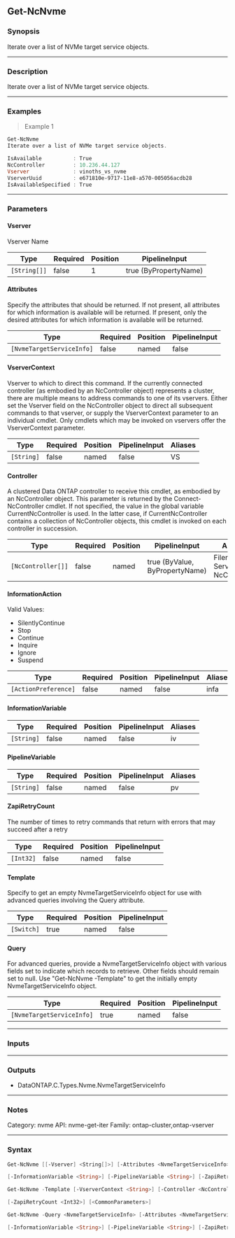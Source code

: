 Get-NcNvme
----------

### Synopsis
Iterate over a list of NVMe target service objects.

---

### Description

Iterate over a list of NVMe target service objects.

---

### Examples
> Example 1

```PowerShell
Get-NcNvme
Iterate over a list of NVMe target service objects.

IsAvailable          : True
NcController         : 10.236.44.127
Vserver              : vinoths_vs_nvme
VserverUuid          : e671810e-9717-11e8-a570-005056acdb28
IsAvailableSpecified : True

```

---

### Parameters
#### **Vserver**
Vserver Name

|Type        |Required|Position|PipelineInput        |
|------------|--------|--------|---------------------|
|`[String[]]`|false   |1       |true (ByPropertyName)|

#### **Attributes**
Specify the attributes that should be returned.
If not present, all attributes for which information is available will be returned.
If present, only the desired attributes for which information is available will be returned.

|Type                     |Required|Position|PipelineInput|
|-------------------------|--------|--------|-------------|
|`[NvmeTargetServiceInfo]`|false   |named   |false        |

#### **VserverContext**
Vserver to which to direct this command.  If the currently connected controller (as embodied by an NcController object) represents a cluster, there are multiple means to address commands to one of its vservers.  Either set the Vserver field on the NcController object to direct all subsequent commands to that vserver, or supply the VserverContext parameter to an individual cmdlet.  Only cmdlets which may be invoked on vservers offer the VserverContext parameter.

|Type      |Required|Position|PipelineInput|Aliases|
|----------|--------|--------|-------------|-------|
|`[String]`|false   |named   |false        |VS     |

#### **Controller**
A clustered Data ONTAP controller to receive this cmdlet, as embodied by an NcController object. This parameter is returned by the Connect-NcController cmdlet.  If not specified, the value in the global variable CurrentNcController is used. In the latter case, if CurrentNcController contains a collection of NcController objects, this cmdlet is invoked on each controller in succession.

|Type              |Required|Position|PipelineInput                 |Aliases                          |
|------------------|--------|--------|------------------------------|---------------------------------|
|`[NcController[]]`|false   |named   |true (ByValue, ByPropertyName)|Filer<br/>Server<br/>NcController|

#### **InformationAction**

Valid Values:

* SilentlyContinue
* Stop
* Continue
* Inquire
* Ignore
* Suspend

|Type                |Required|Position|PipelineInput|Aliases|
|--------------------|--------|--------|-------------|-------|
|`[ActionPreference]`|false   |named   |false        |infa   |

#### **InformationVariable**

|Type      |Required|Position|PipelineInput|Aliases|
|----------|--------|--------|-------------|-------|
|`[String]`|false   |named   |false        |iv     |

#### **PipelineVariable**

|Type      |Required|Position|PipelineInput|Aliases|
|----------|--------|--------|-------------|-------|
|`[String]`|false   |named   |false        |pv     |

#### **ZapiRetryCount**
The number of times to retry commands that return with errors that may succeed after a retry

|Type     |Required|Position|PipelineInput|
|---------|--------|--------|-------------|
|`[Int32]`|false   |named   |false        |

#### **Template**
Specify to get an empty NvmeTargetServiceInfo object for use with advanced queries involving the Query attribute.

|Type      |Required|Position|PipelineInput|
|----------|--------|--------|-------------|
|`[Switch]`|true    |named   |false        |

#### **Query**
For advanced queries, provide a NvmeTargetServiceInfo object with various fields set to indicate which records to retrieve.  Other fields should remain set to null.  Use "Get-NcNvme -Template" to get the initially empty NvmeTargetServiceInfo object.

|Type                     |Required|Position|PipelineInput|
|-------------------------|--------|--------|-------------|
|`[NvmeTargetServiceInfo]`|true    |named   |false        |

---

### Inputs

---

### Outputs
* DataONTAP.C.Types.Nvme.NvmeTargetServiceInfo

---

### Notes
Category: nvme
API: nvme-get-iter
Family: ontap-cluster,ontap-vserver

---

### Syntax
```PowerShell
Get-NcNvme [[-Vserver] <String[]>] [-Attributes <NvmeTargetServiceInfo>] [-VserverContext <String>] [-Controller <NcController[]>] [-InformationAction <ActionPreference>] 
```
```PowerShell
[-InformationVariable <String>] [-PipelineVariable <String>] [-ZapiRetryCount <Int32>] [<CommonParameters>]
```
```PowerShell
Get-NcNvme -Template [-VserverContext <String>] [-Controller <NcController[]>] [-InformationAction <ActionPreference>] [-InformationVariable <String>] [-PipelineVariable <String>] 
```
```PowerShell
[-ZapiRetryCount <Int32>] [<CommonParameters>]
```
```PowerShell
Get-NcNvme -Query <NvmeTargetServiceInfo> [-Attributes <NvmeTargetServiceInfo>] [-VserverContext <String>] [-Controller <NcController[]>] [-InformationAction <ActionPreference>] 
```
```PowerShell
[-InformationVariable <String>] [-PipelineVariable <String>] [-ZapiRetryCount <Int32>] [<CommonParameters>]
```
